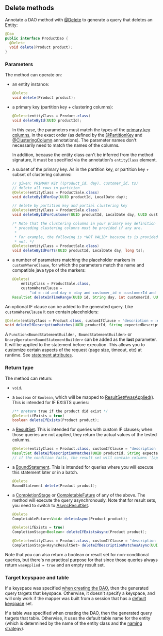 <!--
Licensed to the Apache Software Foundation (ASF) under one
or more contributor license agreements.  See the NOTICE file
distributed with this work for additional information
regarding copyright ownership.  The ASF licenses this file
to you under the Apache License, Version 2.0 (the
"License"); you may not use this file except in compliance
with the License.  You may obtain a copy of the License at

  http://www.apache.org/licenses/LICENSE-2.0

Unless required by applicable law or agreed to in writing,
software distributed under the License is distributed on an
"AS IS" BASIS, WITHOUT WARRANTIES OR CONDITIONS OF ANY
KIND, either express or implied.  See the License for the
specific language governing permissions and limitations
under the License.
-->

## Delete methods

Annotate a DAO method with [@Delete] to generate a query that deletes an [Entity](../../entities):

```java
@Dao
public interface ProductDao {
  @Delete
  void delete(Product product);
}
```

### Parameters

The method can operate on:

* an entity instance:

    ```java
    @Delete
    void delete(Product product);
    ```
    
* a primary key (partition key + clustering columns):

    ```java
    @Delete(entityClass = Product.class)
    void deleteById(UUID productId);
    ```
    
    In this case, the parameters must match the types of the [primary key
    columns](../../entities/#primary-key-columns), in the exact order (as defined by the
    [@PartitionKey] and [@ClusteringColumn] annotations). The parameter names don't necessarily need
    to match the names of the columns.
    
    In addition, because the entity class can't be inferred from the method signature, it must be
    specified via the annotation's `entityClass` element.

* a subset of the primary key.  As in the partition key, or partition key + subset of clustering 
  columns:

    ```java
    // given: PRIMARY KEY ((product_id, day), customer_id, ts)
    // delete all rows in partition
    @Delete(entityClass = ProductSale.class)
    void deleteByIdForDay(UUID productId, LocalDate day);

    // delete by partition key and partial clustering key
    @Delete(entityClass = ProductSale.class)
    void deleteByIdForCustomer(UUID productId, LocalDate day, UUID customerId);
   
    /* Note that the clustering columns in your primary key definition are significant. All
     * preceding clustering columns must be provided if any are.
     *
     * For example, the following is *NOT VALID* because ts is provided, but customer_id is
     * not. */
    @Delete(entityClass = ProductSale.class)
    void deleteByIdForTs(UUID productId, LocalDate day, long ts);
    ```

* a number of parameters matching the placeholder markers in `customWhereClause`, for which
  the parameters match the name and compatible java type of the markers:

    ```java
    @Delete(
        entityClass = ProductSale.class,
        customWhereClause =
            "id = :id and day = :day and customer_id = :customerId and ts >= :startTs and ts < :endTs")
    ResultSet deleteInTimeRange(UUID id, String day, int customerId, UUID startTs, UUID endTs);
    ```
    
An optional IF clause can be added to the generated query. Like `customWhereClause` it can contain 
placeholders:

```java
@Delete(entityClass = Product.class, customIfClause = "description = :expectedDescription")
void deleteIfDescriptionMatches(UUID productId, String expectedDescription);
```

A `Function<BoundStatementBuilder, BoundStatementBuilder>` or `UnaryOperator<BoundStatementBuilder>`
can be added as the **last** parameter. It will be applied to the statement before execution. This
allows you to customize certain aspects of the request (page size, timeout, etc) at runtime. See
[statement attributes](../statement_attributes/).

### Return type

The method can return:

* `void`.

* a `boolean` or `Boolean`, which will be mapped to [ResultSet#wasApplied()]. This is intended for
  IF EXISTS queries:

    ```java
    /** @return true if the product did exist */
    @Delete(ifExists = true)
    boolean deleteIfExists(Product product);
    ```
    
* a [ResultSet]. This is intended for queries with custom IF clauses; when those queries are not
  applied, they return the actual values of the tested columns.
  
    ```java
    @Delete(entityClass = Product.class, customIfClause = "description = :expectedDescription")
    ResultSet deleteIfDescriptionMatches(UUID productId, String expectedDescription);
    // if the condition fails, the result set will contain columns '[applied]' and 'description'
    ```
  
* a [BoundStatement]. This is intended for queries where you will execute this statement later
  or in a batch.
  
    ```java
    @Delete
    BoundStatement delete(Product product);
    ```
    
* a [CompletionStage] or [CompletableFuture] of any of the above. The method will execute the query
  asynchronously. Note that for result sets, you need to switch to [AsyncResultSet].
  
    ```java
    @Delete
    CompletableFuture<Void> deleteAsync(Product product);    
    
    @Delete(ifExists = true)
    CompletionStage<Boolean> deleteIfExistsAsync(Product product);

    @Delete(entityClass = Product.class, customIfClause = "description = :expectedDescription")
    CompletionStage<AsyncResultSet> deleteIfDescriptionMatchesAsync(UUID productId, String expectedDescription);
    ```

Note that you can also return a boolean or result set for non-conditional queries, but there's no
practical purpose for that since those queries always return `wasApplied = true` and an empty result
set.

### Target keyspace and table

If a keyspace was specified [when creating the DAO](../../mapper/#dao-factory-methods), then the
generated query targets that keyspace. Otherwise, it doesn't specify a keyspace, and will only work
if the mapper was built from a session that has a [default keyspace] set.

If a table was specified when creating the DAO, then the generated query targets that table.
Otherwise, it uses the default table name for the entity (which is determined by the name of the
entity class and the [naming strategy](../../entities/#naming-strategy)).

[default keyspace]:       https://docs.datastax.com/en/drivers/java/4.4/com/datastax/oss/driver/api/core/session/SessionBuilder.html#withKeyspace-com.datastax.oss.driver.api.core.CqlIdentifier-
[AsyncResultSet]:         https://docs.datastax.com/en/drivers/java/4.4/com/datastax/oss/driver/api/core/cql/AsyncResultSet.html
[@ClusteringColumn]:      https://docs.datastax.com/en/drivers/java/4.4/com/datastax/oss/driver/api/mapper/annotations/ClusteringColumn.html
[@Delete]:                https://docs.datastax.com/en/drivers/java/4.4/com/datastax/oss/driver/api/mapper/annotations/Delete.html
[@PartitionKey]:          https://docs.datastax.com/en/drivers/java/4.4/com/datastax/oss/driver/api/mapper/annotations/PartitionKey.html
[ResultSet]:              https://docs.datastax.com/en/drivers/java/4.4/com/datastax/oss/driver/api/core/cql/ResultSet.html
[ResultSet#wasApplied()]: https://docs.datastax.com/en/drivers/java/4.4/com/datastax/oss/driver/api/core/cql/ResultSet.html#wasApplied--
[BoundStatement]:         https://docs.datastax.com/en/drivers/java/4.4/com/datastax/oss/driver/api/core/cql/BoundStatement.html

[CompletionStage]: https://docs.oracle.com/javase/8/docs/api/java/util/concurrent/CompletionStage.html
[CompletableFuture]: https://docs.oracle.com/javase/8/docs/api/java/util/concurrent/CompletableFuture.html
